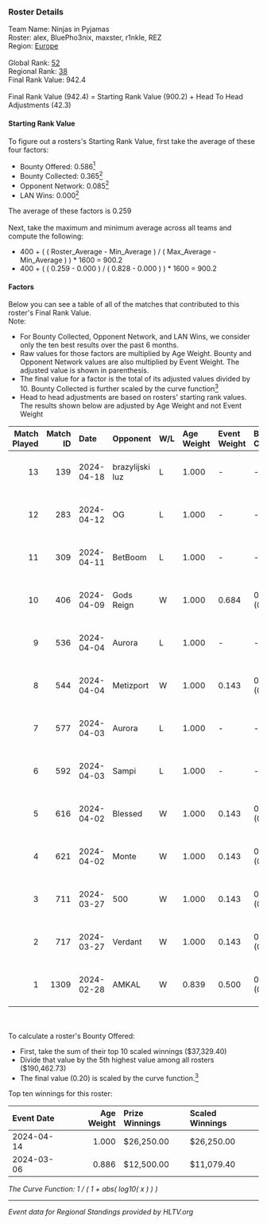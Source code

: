 ### Roster Details<br />
Team Name: Ninjas in Pyjamas<br />
Roster: alex, BluePho3nix, maxster, r1nkle, REZ<br />
Region: [Europe]( ../standings_europe.md)<br />
<br />
Global Rank: [52](../standings_global.md)<br />
Regional Rank: [38]( ../standings_europe.md)<br />
Final Rank Value:  942.4<br />
<br />
Final Rank Value (942.4) = Starting Rank Value (900.2) + Head To Head Adjustments (42.3)<br />

#### Starting Rank Value<br />
To figure out a rosters's Starting Rank Value, first take the average of these four factors:<br />
- Bounty Offered: 0.586[<sup>1</sup>](#table2)
- Bounty Collected: 0.365[<sup>2</sup>](#table1)
- Opponent Network: 0.085[<sup>2</sup>](#table1)
- LAN Wins: 0.000[<sup>2</sup>](#table1)

The average of these factors is 0.259<br />
<br />
Next, take the maximum and minimum average across all teams and compute the following:<br />
- 400 + ( ( Roster_Average - Min_Average ) / ( Max_Average - Min_Average ) ) * 1600 = 900.2
- 400 + ( ( 0.259 - 0.000 ) / ( 0.828 - 0.000 ) ) * 1600 = 900.2


#### Factors<br />
Below you can see a table of all of the matches that contributed to this roster's Final Rank Value.<br />
Note:<br />

- For Bounty Collected, Opponent Network, and LAN Wins, we consider only the ten best results over the past 6 months.
- Raw values for those factors are multiplied by Age Weight. Bounty and Opponent Network values are also multiplied by Event Weight. The adjusted value is shown in parenthesis.
- The final value for a factor is the total of its adjusted values divided by 10. Bounty Collected is further scaled by the curve function[<sup>3</sup>](#curveFunction)
- Head to head adjustments are based on rosters' starting rank values. The results shown below are adjusted by Age Weight and not Event Weight
<span id="table1"></span><br />


| Match Played | Match ID | Date       | Opponent        | W/L | Age Weight | Event Weight | Bounty Collected | Opponent Network | LAN Wins  | H2H Adj. | Roster                                     |
| -: | -: | :- | :- | :- | :- | :- | :- | :- | :- | -: | :- |
|           13 |      139 | 2024-04-18 | brazylijski luz | L   | 1.000      | -            | -                | -                | -         |   -20.95 | alex, BluePho3nix, maxster, r1nkle, REZ    |
|           12 |      283 | 2024-04-12 | OG              | L   | 1.000      | -            | -                | -                | -         |    -4.37 | alex, BluePho3nix, maxster, r1nkle, REZ    |
|           11 |      309 | 2024-04-11 | BetBoom         | L   | 1.000      | -            | -                | -                | -         |    -6.92 | alex, BluePho3nix, maxster, r1nkle, REZ    |
|           10 |      406 | 2024-04-09 | Gods Reign      | W   | 1.000      | 0.684        | 0.151 (0.104)    | 0.268 (0.184)    | 0 (0.000) |    15.12 | alex, BluePho3nix, maxster, r1nkle, REZ    |
|            9 |      536 | 2024-04-04 | Aurora          | L   | 1.000      | -            | -                | -                | -         |    -4.25 | alex, BluePho3nix, maxster, r1nkle, REZ    |
|            8 |      544 | 2024-04-04 | Metizport       | W   | 1.000      | 0.143        | 0.136 (0.019)    | 1.000 (0.143)    | 0 (0.000) |    18.70 | alex, BluePho3nix, maxster, r1nkle, REZ    |
|            7 |      577 | 2024-04-03 | Aurora          | L   | 1.000      | -            | -                | -                | -         |    -4.04 | alex, BluePho3nix, maxster, r1nkle, REZ    |
|            6 |      592 | 2024-04-03 | Sampi           | L   | 1.000      | -            | -                | -                | -         |   -17.48 | alex, BluePho3nix, maxster, r1nkle, REZ    |
|            5 |      616 | 2024-04-02 | Blessed         | W   | 1.000      | 0.143        | 0.007 (0.001)    | 0.324 (0.046)    | 0 (0.000) |     8.27 | alex, BluePho3nix, maxster, r1nkle, REZ    |
|            4 |      621 | 2024-04-02 | Monte           | W   | 1.000      | 0.143        | 0.236 (0.034)    | 0.598 (0.085)    | 0 (0.000) |    23.03 | alex, BluePho3nix, maxster, r1nkle, REZ    |
|            3 |      711 | 2024-03-27 | 500             | W   | 1.000      | 0.143        | 0.000 (0.000)    | 0.622 (0.089)    | 0 (0.000) |     8.79 | alex, BluePho3nix, maxster, REZ, Silence   |
|            2 |      717 | 2024-03-27 | Verdant         | W   | 1.000      | 0.143        | 0.021 (0.003)    | 0.074 (0.011)    | 0 (0.000) |     8.57 | alex, BluePho3nix, maxster, REZ, Silence   |
|            1 |     1309 | 2024-02-28 | AMKAL           | W   | 0.839      | 0.500        | 0.051 (0.022)    | 0.703 (0.295)    | 0 (0.000) |    17.81 | BluePho3nix, maxster, MisteM, REZ, Silence |

<br />
<span id="table2"></span><br />
To calculate a roster's Bounty Offered:<br />

- First, take the sum of their top 10 scaled winnings ($37,329.40)
- Divide that value by the 5th highest value among all rosters ($190,462.73)
- The final value (0.20) is scaled by the curve function.[<sup>3</sup>](#curveFunction)

Top ten winnings for this roster:<br />

| Event Date | Age Weight | Prize Winnings | Scaled Winnings |
| :- | -: | :- | :- |
| 2024-04-14 |      1.000 | $26,250.00     | $26,250.00      |
| 2024-03-06 |      0.886 | $12,500.00     | $11,079.40      |


<span id="curveFunction"></span>_The Curve Function: 1 / ( 1 + abs( log10( x ) ) )_<br />

---
_Event data for Regional Standings provided by HLTV.org_<br />
